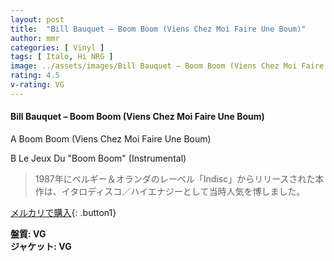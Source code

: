 ```yaml
---
layout: post
title:  "Bill Bauquet – Boom Boom (Viens Chez Moi Faire Une Boum)"
author: mmr
categories: [ Vinyl ]
tags: [ Italo, Hi NRG ]
image: ../assets/images/Bill Bauquet – Boom Boom (Viens Chez Moi Faire Une Boum).jpg
rating: 4.5
v-rating: VG
---
```


#### Bill Bauquet – Boom Boom (Viens Chez Moi Faire Une Boum)

A  Boom Boom (Viens Chez Moi Faire Une Boum)

B  Le Jeux Du "Boom Boom" (Instrumental)

> 1987年にベルギー＆オランダのレーベル「Indisc」からリリースされた本作は、イタロディスコ／ハイエナジーとして当時人気を博しました。


[メルカリで購入](https://jp.mercari.com/item/m88611274359){: .button1}


<div class="mt-4 mb-4 d-flex align-items-center">
<strong class="mr-1">盤質: VG</strong>
</div>
<div class="mt-4 mb-4 d-flex align-items-center">
<strong class="mr-1">ジャケット: VG</strong>
</div>